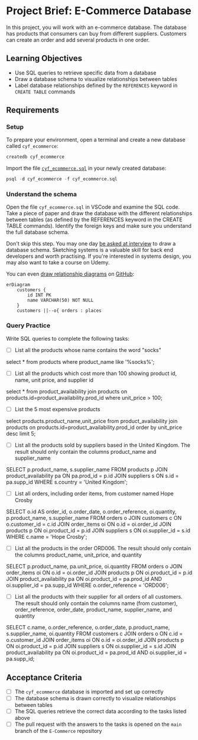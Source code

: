 # Project Brief: E-Commerce Database

In this project, you will work with an e-commerce database. The database has products that consumers can buy from different suppliers. Customers can create an order and add several products in one order.

## Learning Objectives

- Use SQL queries to retrieve specific data from a database
- Draw a database schema to visualize relationships between tables
- Label database relationships defined by the `REFERENCES` keyword in `CREATE TABLE` commands

## Requirements

### Setup

To prepare your environment, open a terminal and create a new database called `cyf_ecommerce`:

```sql
createdb cyf_ecommerce
```

Import the file [`cyf_ecommerce.sql`](./cyf_ecommerce.sql) in your newly created database:

```sql
psql -d cyf_ecommerce -f cyf_ecommerce.sql
```

### Understand the schema

Open the file `cyf_ecommerce.sql` in VSCode and examine the SQL code. Take a piece of paper and draw the database with the different relationships between tables (as defined by the REFERENCES keyword in the CREATE TABLE commands). Identify the foreign keys and make sure you understand the full database schema.

Don't skip this step. You may one day [be asked at interview](https://monzo.com/blog/2022/03/23/demystifying-the-backend-engineering-interview-process) to draw a database schema. Sketching systems is a valuable skill for back end developers and worth practising. If you're interested in systems design, you may also want to take a course on Udemy.

You can even [draw relationship diagrams](https://mermaid.js.org/syntax/entityRelationshipDiagram.html) on [GitHub](https://docs.github.com/en/get-started/writing-on-github/working-with-advanced-formatting/creating-diagrams):

```mermaid
erDiagram
    customers {
        id INT PK
        name VARCHAR(50) NOT NULL
    }
    customers ||--o{ orders : places
```

### Query Practice

Write SQL queries to complete the following tasks:

- [ ] List all the products whose name contains the word "socks"

select * from products where product_name like '%socks%';

- [ ] List all the products which cost more than 100 showing product id, name, unit price, and supplier id

select * from product_availability join products on products.id=product_availability.prod_id  where unit_price > 100;

- [ ] List the 5 most expensive products

 select products.product_name,unit_price from product_availability join products on products.id=product_availability.prod_id order by unit_price desc limit 5;

- [ ] List all the products sold by suppliers based in the United Kingdom. The result should only contain the columns product_name and supplier_name

SELECT p.product_name, s.supplier_name
FROM products p
JOIN product_availability pa ON pa.prod_id = p.id
JOIN suppliers s ON s.id = pa.supp_id
WHERE s.country = 'United Kingdom';



- [ ] List all orders, including order items, from customer named Hope Crosby

SELECT o.id AS order_id, o.order_date, o.order_reference,
       oi.quantity, p.product_name, s.supplier_name
FROM orders o
JOIN customers c ON o.customer_id = c.id
JOIN order_items oi ON o.id = oi.order_id
JOIN products p ON oi.product_id = p.id
JOIN suppliers s ON oi.supplier_id = s.id
WHERE c.name = 'Hope Crosby';



- [ ] List all the products in the order ORD006. The result should only contain the columns product_name, unit_price, and quantity

SELECT p.product_name, pa.unit_price, oi.quantity
FROM orders o
JOIN order_items oi ON o.id = oi.order_id
JOIN products p ON oi.product_id = p.id
JOIN product_availability pa ON oi.product_id = pa.prod_id AND oi.supplier_id = pa.supp_id
WHERE o.order_reference = 'ORD006';


- [ ] List all the products with their supplier for all orders of all customers. The result should only contain the columns name (from customer), order_reference, order_date, product_name, supplier_name, and quantity

SELECT c.name, o.order_reference, o.order_date, p.product_name, s.supplier_name, oi.quantity
FROM customers c
JOIN orders o ON c.id = o.customer_id
JOIN order_items oi ON o.id = oi.order_id
JOIN products p ON oi.product_id = p.id
JOIN suppliers s ON oi.supplier_id = s.id
JOIN product_availability pa ON oi.product_id = pa.prod_id AND oi.supplier_id = pa.supp_id;


## Acceptance Criteria

- [ ] The `cyf_ecommerce` database is imported and set up correctly
- [ ] The database schema is drawn correctly to visualize relationships between tables
- [ ] The SQL queries retrieve the correct data according to the tasks listed above
- [ ] The pull request with the answers to the tasks is opened on the `main` branch of the `E-Commerce` repository
